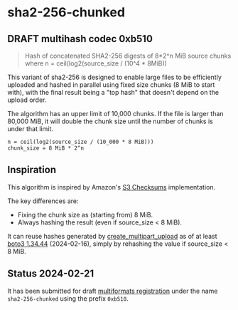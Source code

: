 # sha2-256-chunked

## DRAFT multihash codec 0xb510

> Hash of concatenated SHA2-256 digests of 8*2^n MiB source chunks
> where n = ceil(log2(source_size / (10^4 * 8MiB))

This variant of sha2-256 is designed to enable large files
to be efficiently uploaded and hashed in parallel using fixed size chunks
(8 MiB to start with), with the final result being a "top hash"
that doesn't depend on the upload order.

The algorithm has an upper limit of 10,000 chunks.
If the file is larger than 80,000 MiB,
it will double the chunk size until the number of chunks
is under that limit.

```pseudocode
n = ceil(log2(source_size / (10_000 * 8 MiB)))
chunk_size = 8 MiB * 2^n
```

## Inspiration

This algorithm is inspired by Amazon's 
[S3 Checksums](https://aws.amazon.com/blogs/aws/new-additional-checksum-algorithms-for-amazon-s3/)
implementation.

The key differences are:

* Fixing the chunk size as (starting from) 8 MiB.
* Always hashing the result (even if source_size < 8 MiB).

It can reuse hashes generated by
[create_multipart_upload](https://boto3.amazonaws.com/v1/documentation/api/latest/reference/services/s3/client/create_multipart_upload.html)
as of at least [boto3 1.34.44](https://pypi.org/project/boto3/1.34.44/) 
(2024-02-16), simply by rehashing the value if source_size < 8 MiB.

## Status 2024-02-21

It has been submitted for draft
[multiformats registration](https://github.com/multiformats/multiformats/blob/master/contributing.md#multiformats-registrations)
under the name `sha2-256-chunked` using the prefix `0xb510`.
